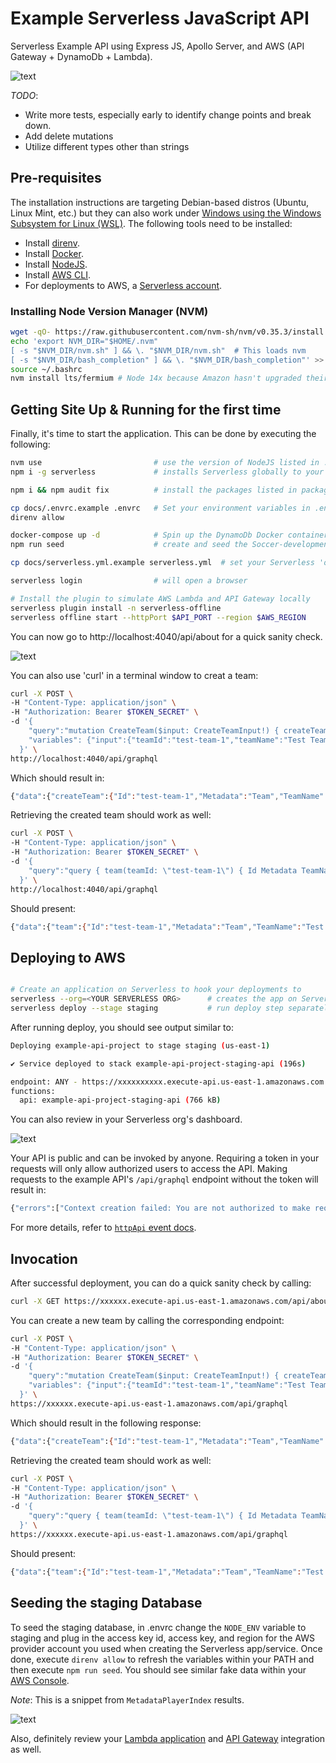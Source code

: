 # Example Serverless JavaScript API

Serverless Example API using Express JS, Apollo Server, and AWS (API Gateway + DynamoDb + Lambda).

![text](docs/api-1.png)

_TODO_:

- Write more tests, especially early to identify change points and break down.
- Add delete mutations
- Utilize different types other than strings

## Pre-requisites

The installation instructions are targeting Debian-based distros (Ubuntu, Linux Mint, etc.) but they can also work under [Windows using the Windows Subsystem for Linux (WSL)](https://docs.microsoft.com/en-us/windows/wsl/about).  The following tools need to be installed:

- Install [direnv](https://direnv.net).
- Install [Docker](https://www.docker.com).
- Install [NodeJS](https://nodejs.org/en/download/).
- Install [AWS CLI](https://docs.aws.amazon.com/cli/latest/userguide/cli-chap-getting-started.html).
- For deployments to AWS, a [Serverless account](https://app.serverless.com/).

### Installing Node Version Manager (NVM)

```bash
wget -qO- https://raw.githubusercontent.com/nvm-sh/nvm/v0.35.3/install.sh | bash
echo 'export NVM_DIR="$HOME/.nvm"
[ -s "$NVM_DIR/nvm.sh" ] && \. "$NVM_DIR/nvm.sh"  # This loads nvm
[ -s "$NVM_DIR/bash_completion" ] && \. "$NVM_DIR/bash_completion"' >> ~/.bashrc
source ~/.bashrc
nvm install lts/fermium # Node 14x because Amazon hasn't upgraded their framework yet :( 
```

## Getting Site Up & Running for the first time

Finally, it's time to start the application.  This can be done by executing the following:

```bash
nvm use                         # use the version of NodeJS listed in .nvmrc
npm i -g serverless             # installs Serverless globally to your lts/fermium install

npm i && npm audit fix          # install the packages listed in package.json.

cp docs/.envrc.example .envrc   # Set your environment variables in .envrc
direnv allow

docker-compose up -d            # Spin up the DynamoDb Docker container
npm run seed                    # create and seed the Soccer-development table

cp docs/serverless.yml.example serverless.yml  # set your Serverless 'org' in severless.yml

serverless login                # will open a browser

# Install the plugin to simulate AWS Lambda and API Gateway locally
serverless plugin install -n serverless-offline                     
serverless offline start --httpPort $API_PORT --region $AWS_REGION
```

You can now go to http://localhost:4040/api/about for a quick sanity check.

![text](docs/api-2.png)

You can also use 'curl' in a terminal window to creat a team:

```bash
curl -X POST \
-H "Content-Type: application/json" \
-H "Authorization: Bearer $TOKEN_SECRET" \
-d '{
    "query":"mutation CreateTeam($input: CreateTeamInput!) { createTeam(input: $input) { Id Metadata TeamName Arena  } }",
    "variables": {"input":{"teamId":"test-team-1","teamName":"Test Team","arena":"Test Team Arena"}}
  }' \
http://localhost:4040/api/graphql
```

Which should result in:

```bash
{"data":{"createTeam":{"Id":"test-team-1","Metadata":"Team","TeamName":"Test Team","Arena":"Test Team Arena"}}}
```

Retrieving the created team should work as well:

```bash
curl -X POST \
-H "Content-Type: application/json" \
-H "Authorization: Bearer $TOKEN_SECRET" \
-d '{
    "query":"query { team(teamId: \"test-team-1\") { Id Metadata TeamName Arena  } }"
  }' \
http://localhost:4040/api/graphql
```

Should present:

```bash
{"data":{"team":{"Id":"test-team-1","Metadata":"Team","TeamName":"Test Team","Arena":"Test Team Arena"}}}
```

## Deploying to AWS

```bash

# Create an application on Serverless to hook your deployments to
serverless --org=<YOUR SERVERLESS ORG>      # creates the app on Serverless.com, but select 'no' to deploy
serverless deploy --stage staging           # run deploy step separately, we'll deploy to "staging".
```

After running deploy, you should see output similar to:

```bash
Deploying example-api-project to stage staging (us-east-1)

✔ Service deployed to stack example-api-project-staging-api (196s)

endpoint: ANY - https://xxxxxxxxxx.execute-api.us-east-1.amazonaws.com
functions:
  api: example-api-project-staging-api (766 kB)
```

You can also review in your Serverless org's dashboard.

![text](docs/serverless-1.png)

Your API is public and can be invoked by anyone. Requiring a token in your requests will only allow authorized users to access the API.  Making requests to the example API's `/api/graphql` endpoint without the token will result in:

```bash
{"errors":["Context creation failed: You are not authorized to make requests to this API's GraphQL endpoints."]}
```

For more details, refer to [`httpApi` event docs](https://www.serverless.com/framework/docs/providers/aws/events/http-api/).

## Invocation

After successful deployment, you can do a quick sanity check by calling:

```bash
curl -X GET https://xxxxxx.execute-api.us-east-1.amazonaws.com/api/about
```

You can create a new team by calling the corresponding endpoint:

```bash
curl -X POST \
-H "Content-Type: application/json" \
-H "Authorization: Bearer $TOKEN_SECRET" \
-d '{
    "query":"mutation CreateTeam($input: CreateTeamInput!) { createTeam(input: $input) { Id Metadata TeamName Arena  } }",
    "variables": {"input":{"teamId":"test-team-1","teamName":"Test Team","arena":"Test Team Arena"}}
  }' \
https://xxxxxx.execute-api.us-east-1.amazonaws.com/api/graphql
```

Which should result in the following response:

```bash
{"data":{"createTeam":{"Id":"test-team-1","Metadata":"Team","TeamName":"Test Team","Arena":"Test Team Arena"}}}
```

Retrieving the created team should work as well:

```bash
curl -X POST \
-H "Content-Type: application/json" \
-H "Authorization: Bearer $TOKEN_SECRET" \
-d '{
    "query":"query { team(teamId: \"test-team-1\") { Id Metadata TeamName Arena  } }"
  }' \
https://xxxxxx.execute-api.us-east-1.amazonaws.com/api/graphql
```

Should present:

```bash
{"data":{"team":{"Id":"test-team-1","Metadata":"Team","TeamName":"Test Team","Arena":"Test Team Arena"}}}
```

## Seeding the staging Database

To seed the staging database, in .envrc change the `NODE_ENV` variable to staging and plug in the access key id, access key, and region for the AWS provider account you used when creating the Serverless app/service.  Once done, execute `direnv allow` to refresh the variables within your PATH and then execute `npm run seed`.  You should see similar fake data within your [AWS Console](https://console.aws.amazon.com/dynamodbv2/home).

_Note_:  This is a snippet from `MetadataPlayerIndex` results.

![text](docs/dynamodb-1.png)

Also, definitely review your [Lambda application](https://console.aws.amazon.com/lambda/home) and [API Gateway](https://console.aws.amazon.com/apigateway/main) integration as well.

